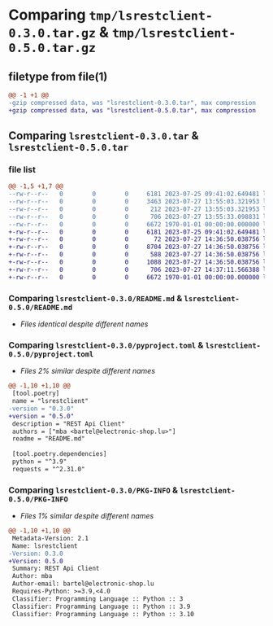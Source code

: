 # Comparing `tmp/lsrestclient-0.3.0.tar.gz` & `tmp/lsrestclient-0.5.0.tar.gz`

## filetype from file(1)

```diff
@@ -1 +1 @@
-gzip compressed data, was "lsrestclient-0.3.0.tar", max compression
+gzip compressed data, was "lsrestclient-0.5.0.tar", max compression
```

## Comparing `lsrestclient-0.3.0.tar` & `lsrestclient-0.5.0.tar`

### file list

```diff
@@ -1,5 +1,7 @@
--rw-r--r--   0        0        0     6181 2023-07-25 09:41:02.649481 lsrestclient-0.3.0/README.md
--rw-r--r--   0        0        0     3463 2023-07-27 13:55:03.321953 lsrestclient-0.3.0/lsrestclient/__init__.py
--rw-r--r--   0        0        0      212 2023-07-27 13:55:03.321953 lsrestclient-0.3.0/lsrestclient/exceptions.py
--rw-r--r--   0        0        0      706 2023-07-27 13:55:33.098831 lsrestclient-0.3.0/pyproject.toml
--rw-r--r--   0        0        0     6672 1970-01-01 00:00:00.000000 lsrestclient-0.3.0/PKG-INFO
+-rw-r--r--   0        0        0     6181 2023-07-25 09:41:02.649481 lsrestclient-0.5.0/README.md
+-rw-r--r--   0        0        0       72 2023-07-27 14:36:50.038756 lsrestclient-0.5.0/lsrestclient/__init__.py
+-rw-r--r--   0        0        0     8704 2023-07-27 14:36:50.038756 lsrestclient-0.5.0/lsrestclient/client.py
+-rw-r--r--   0        0        0      588 2023-07-27 14:36:50.038756 lsrestclient-0.5.0/lsrestclient/exceptions.py
+-rw-r--r--   0        0        0     1088 2023-07-27 14:36:50.038756 lsrestclient-0.5.0/lsrestclient/response.py
+-rw-r--r--   0        0        0      706 2023-07-27 14:37:11.566388 lsrestclient-0.5.0/pyproject.toml
+-rw-r--r--   0        0        0     6672 1970-01-01 00:00:00.000000 lsrestclient-0.5.0/PKG-INFO
```

### Comparing `lsrestclient-0.3.0/README.md` & `lsrestclient-0.5.0/README.md`

 * *Files identical despite different names*

### Comparing `lsrestclient-0.3.0/pyproject.toml` & `lsrestclient-0.5.0/pyproject.toml`

 * *Files 2% similar despite different names*

```diff
@@ -1,10 +1,10 @@
 [tool.poetry]
 name = "lsrestclient"
-version = "0.3.0"
+version = "0.5.0"
 description = "REST Api Client"
 authors = ["mba <bartel@electronic-shop.lu>"]
 readme = "README.md"
 
 [tool.poetry.dependencies]
 python = "^3.9"
 requests = "^2.31.0"
```

### Comparing `lsrestclient-0.3.0/PKG-INFO` & `lsrestclient-0.5.0/PKG-INFO`

 * *Files 1% similar despite different names*

```diff
@@ -1,10 +1,10 @@
 Metadata-Version: 2.1
 Name: lsrestclient
-Version: 0.3.0
+Version: 0.5.0
 Summary: REST Api Client
 Author: mba
 Author-email: bartel@electronic-shop.lu
 Requires-Python: >=3.9,<4.0
 Classifier: Programming Language :: Python :: 3
 Classifier: Programming Language :: Python :: 3.9
 Classifier: Programming Language :: Python :: 3.10
```

